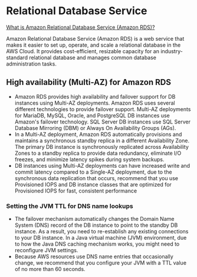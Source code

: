 # Relational Database Service

[What is Amazon Relational Database Service (Amazon RDS)?](https://docs.aws.amazon.com/AmazonRDS/latest/UserGuide/Welcome.html)

Amazon Relational Database Service (Amazon RDS) is a web service that makes it easier to set up, operate, and scale a relational database in the AWS Cloud. It provides cost-efficient, resizable capacity for an industry-standard relational database and manages common database administration tasks.

## High availability (Multi-AZ) for Amazon RDS

- Amazon RDS provides high availability and failover support for DB instances using Multi-AZ deployments. Amazon RDS uses several different technologies to provide failover support. Multi-AZ deployments for MariaDB, MySQL, Oracle, and PostgreSQL DB instances use Amazon's failover technology. SQL Server DB instances use SQL Server Database Mirroring (DBM) or Always On Availability Groups (AGs). 
- In a Multi-AZ deployment, Amazon RDS automatically provisions and maintains a synchronous standby replica in a different Availability Zone. The primary DB instance is synchronously replicated across Availability Zones to a standby replica to provide data redundancy, eliminate I/O freezes, and minimize latency spikes during system backups.
- DB instances using Multi-AZ deployments can have increased write and commit latency compared to a Single-AZ deployment, due to the synchronous data replication that occurs, recommend that you use Provisioned IOPS and DB instance classes that are optimized for Provisioned IOPS for fast, consistent performance

### Setting the JVM TTL for DNS name lookups

- The failover mechanism automatically changes the Domain Name System (DNS) record of the DB instance to point to the standby DB instance. As a result, you need to re-establish any existing connections to your DB instance. In a Java virtual machine (JVM) environment, due to how the Java DNS caching mechanism works, you might need to reconfigure JVM settings.
- Because AWS resources use DNS name entries that occasionally change, we recommend that you configure your JVM with a TTL value of no more than 60 seconds.


